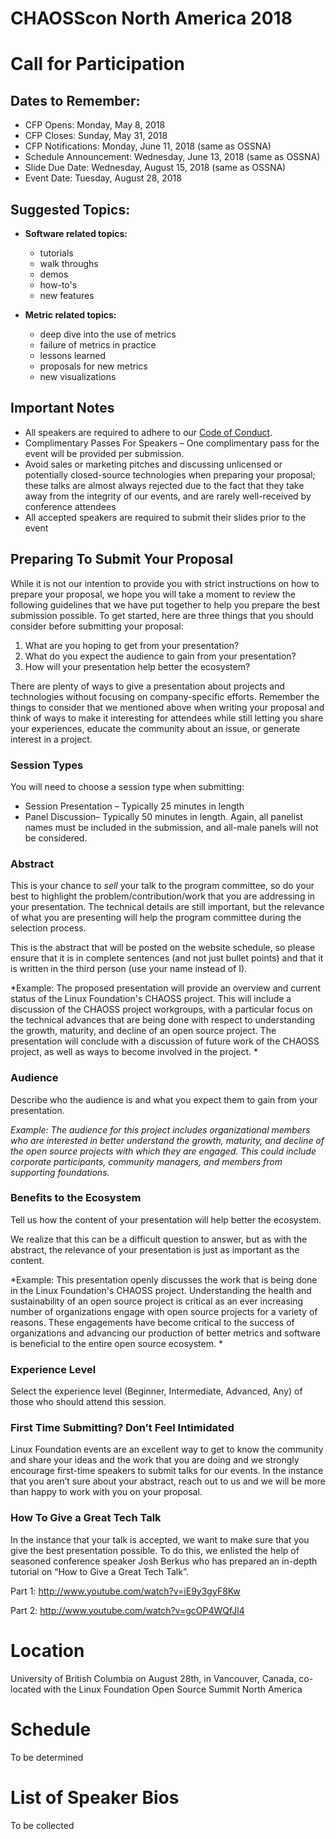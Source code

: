 # CHAOSScon North America 2018

# Call for Participation

## Dates to Remember:

* CFP Opens: Monday, May 8, 2018
* CFP Closes: Sunday, May 31, 2018
* CFP Notifications: Monday, June 11, 2018 (same as OSSNA)
* Schedule Announcement: Wednesday, June 13, 2018 (same as OSSNA)
* Slide Due Date: Wednesday, August 15, 2018 (same as OSSNA)
* Event Date: Tuesday, August 28, 2018 

## Suggested Topics:

- **Software related topics:**
   + tutorials
   + walk throughs
   + demos
   + how-to's
   + new features
   
- **Metric related topics:**
   + deep dive into the use of metrics
   + failure of metrics in practice
   + lessons learned
   + proposals for new metrics
   + new visualizations

## Important Notes

- All speakers are required to adhere to our [Code of Conduct][coc].
- Complimentary Passes For Speakers – One complimentary pass for the event will be provided per submission. 
- Avoid sales or marketing pitches and discussing unlicensed or potentially closed-source technologies when preparing your proposal; these talks are almost always rejected due to the fact that they take away from the integrity of our events, and are rarely well-received by conference attendees
- All accepted speakers are required to submit their slides prior to the event

[coc]: https://github.com/chaoss/governance/blob/master/code-of-conduct.md

## Preparing To Submit Your Proposal

While it is not our intention to provide you with strict instructions on how to prepare your proposal, we hope you will take a moment to review the following guidelines that we have put together to help you prepare the best submission possible. To get started, here are three things that you should consider before submitting your proposal:

1. What are you hoping to get from your presentation?
2. What do you expect the audience to gain from your presentation?
3. How will your presentation help better the ecosystem?

There are plenty of ways to give a presentation about projects and technologies without focusing on company-specific efforts. Remember the things to consider that we mentioned above when writing your proposal and think of ways to make it interesting for attendees while still letting you share your experiences, educate the community about an issue, or generate interest in a project.

### Session Types

You will need to choose a session type when submitting:

- Session Presentation – Typically 25 minutes in length
- Panel Discussion– Typically 50 minutes in length. Again, all panelist names must be included in the submission, and all-male panels will not be considered.

### Abstract

This is your chance to *sell* your talk to the program committee, so do your best to highlight the problem/contribution/work that you are addressing in your presentation. The technical details are still important, but the relevance of what you are presenting will help the program committee during the selection process.

This is the abstract that will be posted on the website schedule, so please ensure that it is in complete sentences (and not just bullet points) and that it is written in the third person (use your name instead of I).

*Example: The proposed presentation will provide an overview and current status of the Linux Foundation's CHAOSS project. This will include a discussion of the CHAOSS project workgroups, with a particular focus on the technical advances that are being done with respect to understanding the growth, maturity, and decline of an open source project. The presentation will conclude with a discussion of future work of the CHAOSS project, as well as ways to become involved in the project. *

### Audience

Describe who the audience is and what you expect them to gain from your presentation.

*Example: The audience for this project includes organizational members who are interested in better understand the growth, maturity, and decline of the open source projects with which they are engaged. This could include corporate participants, community managers, and members from supporting foundations.*

### Benefits to the Ecosystem

Tell us how the content of your presentation will help better the ecosystem.

We realize that this can be a difficult question to answer, but as with the abstract, the relevance of your presentation is just as important as the content.

*Example: This presentation openly discusses the work that is being done in the Linux Foundation's CHAOSS project. Understanding the health and sustainability of an open source project is critical as an ever increasing number of organizations engage with open source projects for a variety of reasons. These engagements have become critical to the success of organizations and advancing our production of better metrics and software is beneficial to the entire open source ecosystem. *

### Experience Level

Select the experience level (Beginner, Intermediate, Advanced, Any) of those who should attend this session.

### First Time Submitting? Don’t Feel Intimidated

Linux Foundation events are an excellent way to get to know the community and share your ideas and the work that you are doing and we strongly encourage first-time speakers to submit talks for our events. In the instance that you aren’t sure about your abstract, reach out to us and we will be more than happy to work with you on your proposal.

### How To Give a Great Tech Talk

In the instance that your talk is accepted, we want to make sure that you give the best presentation possible. To do this, we enlisted the help of seasoned conference speaker Josh Berkus who has prepared an in-depth tutorial on “How to Give a Great Tech Talk”.

Part 1: <http://www.youtube.com/watch?v=iE9y3gyF8Kw>

Part 2: <http://www.youtube.com/watch?v=gcOP4WQfJl4>



# Location

University of British Columbia on August 28th, in Vancouver, Canada, 
co-located with the Linux Foundation Open Source Summit North America

# Schedule

To be determined

# List of Speaker Bios

To be collected
